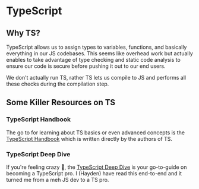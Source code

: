 # TypeScript

## Why TS?

TypeScript allows us to assign types to variables, functions, and basically everything in our JS codebases. This seems like overhead work but actually enables to take advantage of type checking and static code analysis to ensure our code is secure before pushing it out to our end users.

We don't actually run TS, rather TS lets us compile to JS and performs all these checks during the compilation step.

## Some Killer Resources on TS

### TypeScript Handbook

The go to for learning about TS basics or even advanced concepts is the [TypeScript Handbook](https://www.typescriptlang.org/docs/handbook/intro.html) which is written directly by the authors of TS.

### TypeScript Deep Dive

If you're feeling crazy 🤪, the [TypeScript Deep Dive](https://basarat.gitbook.io/typescript/) is your go-to-guide on becoming a TypeScript pro. I (Hayden) have read this end-to-end and it turned me from a meh JS dev to a TS pro.
